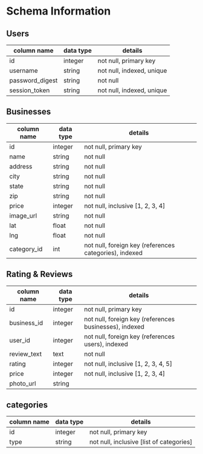 # Schema Information

## Users
column name     | data type | details
----------------|-----------|-----------------------
id              | integer   | not null, primary key
username        | string    | not null, indexed, unique
password_digest | string    | not null
session_token   | string    | not null, indexed, unique

## Businesses
column name    | data type | details
---------------|-----------|-----------------------
id             | integer   | not null, primary key
name           | string    | not null
address        | string    | not null
city           | string    | not null
state          | string    | not null
zip            | string    | not null
price          | integer   | not null, inclusive [1, 2, 3, 4]
image_url      | string    | not null
lat            | float     | not null
lng            | float     | not null
category_id    | int       | not null, foreign key (references categories), indexed

## Rating & Reviews
column name | data type | details
------------|-----------|-----------------------
id          | integer   | not null, primary key
business_id | integer   | not null, foreign key (references businesses), indexed
user_id     | integer   | not null, foreign key (references users), indexed
review_text | text      | not null
rating      | integer   | not null, inclusive [1, 2, 3, 4, 5]
price       | integer   | not null, inclusive [1, 2, 3, 4]
photo_url   | string    |  

## categories
column name | data type | details
------------|-----------|-----------------------
id          | integer   | not null, primary key
type        | string    | not null, inclusive [list of categories]

